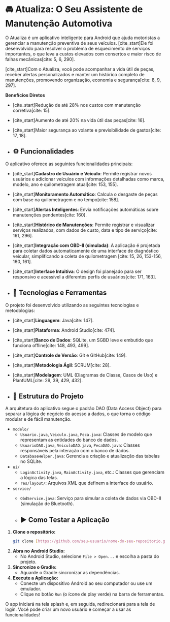 # 🚘 Atualiza: O Seu Assistente de Manutenção Automotiva

O Atualiza é um aplicativo inteligente para Android que ajuda motoristas a gerenciar a manutenção preventiva de seus veículos. [cite_start]Ele foi desenvolvido para resolver o problema de esquecimento de serviços importantes, o que leva a custos elevados com consertos e maior risco de falhas mecânicas[cite: 5, 6, 290].

[cite_start]Com o Atualiza, você pode acompanhar a vida útil de peças, receber alertas personalizados e manter um histórico completo de manutenções, promovendo organização, economia e segurança[cite: 8, 9, 297].

**Benefícios Diretos**
* [cite_start]Redução de até 28% nos custos com manutenção corretiva[cite: 15].
* [cite_start]Aumento de até 20% na vida útil das peças[cite: 16].
* [cite_start]Maior segurança ao volante e previsibilidade de gastos[cite: 17, 18].

* ## ⚙️ Funcionalidades

O aplicativo oferece as seguintes funcionalidades principais:

* [cite_start]**Cadastro de Usuário e Veículo**: Permite registrar novos usuários e adicionar veículos com informações detalhadas como marca, modelo, ano e quilometragem atual[cite: 153, 155].
* [cite_start]**Monitoramento Automático**: Calcula o desgaste de peças com base na quilometragem e no tempo[cite: 158].
* [cite_start]**Alertas Inteligentes**: Envia notificações automáticas sobre manutenções pendentes[cite: 160].
* [cite_start]**Histórico de Manutenções**: Permite registrar e visualizar serviços realizados, com dados de custo, data e tipo de serviço[cite: 161, 296].
* [cite_start]**Integração com OBD-II (simulada)**: A aplicação é projetada para coletar dados automaticamente de uma interface de diagnóstico veicular, simplificando a coleta de quilometragem [cite: 15, 26, 153-156, 160, 161].
* [cite_start]**Interface Intuitiva**: O design foi planejado para ser responsivo e acessível a diferentes perfis de usuários[cite: 171, 163].

* ## 🚀 Tecnologias e Ferramentas

O projeto foi desenvolvido utilizando as seguintes tecnologias e metodologias:

* [cite_start]**Linguagem**: Java[cite: 147].
* [cite_start]**Plataforma**: Android Studio[cite: 474].
* [cite_start]**Banco de Dados**: SQLite, um SGBD leve e embutido que funciona offline[cite: 148, 493, 499].
* [cite_start]**Controle de Versão**: Git e GitHub[cite: 149].
* [cite_start]**Metodologia Ágil**: SCRUM[cite: 28].
* [cite_start]**Modelagem**: UML (Diagramas de Classe, Casos de Uso) e PlantUML[cite: 29, 39, 429, 432].

* ## 📂 Estrutura do Projeto

A arquitetura do aplicativo segue o padrão DAO (Data Access Object) para separar a lógica de negócio do acesso a dados, o que torna o código modular e de fácil manutenção.

* `modelo/`
    * `Usuario.java`, `Veiculo.java`, `Peca.java`: Classes de modelo que representam as entidades do banco de dados.
    * `UsuarioDAO.java`, `VeiculoDAO.java`, `PecaDAO.java`: Classes responsáveis pela interação com o banco de dados.
    * `DatabaseHelper.java`: Gerencia a criação e atualização das tabelas no SQLite.
* `ui/`
    * `LoginActivity.java`, `MainActivity.java`, etc.: Classes que gerenciam a lógica das telas.
    * `res/layout/`: Arquivos XML que definem a interface do usuário.
* `service/`
    * `ObdService.java`: Serviço para simular a coleta de dados via OBD-II (simulação de Bluetooth).
 
    * ## ▶️ Como Testar a Aplicação

1.  **Clone o repositório:**
    ```bash
    git clone [https://github.com/seu-usuario/nome-do-seu-repositorio.git](https://github.com/seu-usuario/nome-do-seu-repositorio.git)
    ```
2.  **Abra no Android Studio:**
    * No Android Studio, selecione `File > Open...` e escolha a pasta do projeto.
3.  **Sincronize o Gradle:**
    * Aguarde o Gradle sincronizar as dependências.
4.  **Execute a Aplicação:**
    * Conecte um dispositivo Android ao seu computador ou use um emulador.
    * Clique no botão `Run` (o ícone de play verde) na barra de ferramentas.

O app iniciará na tela splash e, em seguida, redirecionará para a tela de login. Você pode criar um novo usuário e começar a usar as funcionalidades!
